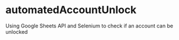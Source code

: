 # automatedAccountUnlock
Using Google Sheets API and Selenium to check if an account can be unlocked
